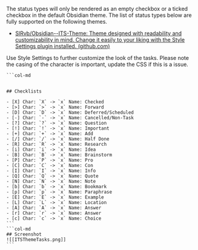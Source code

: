 The status types will only be rendered as an empty checkbox or a ticked checkbox in the default Obsidian theme. The list of status types below are fully supported on the following themes.

- [SlRvb/Obsidian--ITS-Theme: Theme designed with readability and customizability in mind. Change it easily to your liking with the Style Settings plugin installed. (github.com)](https://github.com/SlRvb/Obsidian--ITS-Theme)

Use Style Settings to further customize the look of the tasks. Please note the casing of the character is important, update the CSS if this is a issue.

````col
```col-md


## Checklists

- [X] Char: `X` -> `x` Name: Checked
- [>] Char: `>` -> `x` Name: Forward
- [D] Char: `D` -> `x` Name: Deferred/Scheduled
- [-] Char: `-` -> `x` Name: Cancelled/Non-Task
- [?] Char: `?` -> `x` Name: Question
- [!] Char: `!` -> `x` Name: Important
- [+] Char: `+` -> `x` Name: Add
- [/] Char: `/` -> `x` Name: Half Done
- [R] Char: `R` -> `x` Name: Research
- [i] Char: `i` -> `x` Name: Idea
- [B] Char: `B` -> `x` Name: Brainstorm
- [P] Char: `P` -> `x` Name: Pro
- [C] Char: `C` -> `x` Name: Con
- [I] Char: `I` -> `x` Name: Info
- [Q] Char: `Q` -> `x` Name: Quote
- [N] Char: `N` -> `x` Name: Note
- [b] Char: `b` -> `x` Name: Bookmark
- [p] Char: `p` -> `x` Name: Paraphrase
- [E] Char: `E` -> `x` Name: Example
- [L] Char: `L` -> `x` Name: Location
- [A] Char: `A` -> `x` Name: Answer
- [r] Char: `r` -> `x` Name: Answer
- [c] Char: `c` -> `x` Name: Choice
```
```col-md
## Screenshot
![[ITSThemeTasks.png]]
```
````
